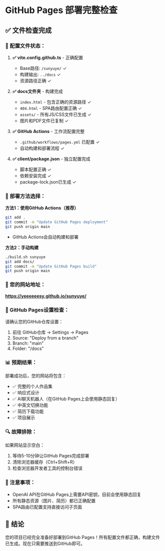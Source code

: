 # GitHub Pages 部署完整检查

## ✅ 文件检查完成

### 🔧 配置文件状态：

1. **✅ vite.config.github.ts** - 正确配置
   - Base路径: `/sunyuye/` ✓
   - 构建输出: `../docs` ✓
   - 资源路径正确 ✓

2. **✅ docs文件夹** - 构建完成
   - `index.html` - 包含正确的资源路径 ✓
   - `404.html` - SPA路由配置正确 ✓
   - `assets/` - 所有JS/CSS文件已生成 ✓
   - 图片和PDF文件已复制 ✓

3. **✅ GitHub Actions** - 工作流配置完整
   - `.github/workflows/pages.yml` 已配置 ✓
   - 自动构建和部署流程 ✓

4. **✅ client/package.json** - 独立配置完成
   - 脚本配置正确 ✓
   - 依赖安装完成 ✓
   - package-lock.json已生成 ✓

### 🚀 部署方法选择：

**方法1：使用GitHub Actions（推荐）**
```bash
git add .
git commit -m "Update GitHub Pages deployment"
git push origin main
```
- GitHub Actions会自动构建和部署

**方法2：手动构建**
```bash
./build.sh sunyuye
git add docs/
git commit -m "Update GitHub Pages build"
git push origin main
```

### 📍 您的网站地址：
**https://yeeeeeesy.github.io/sunyuye/**

### 🎯 GitHub Pages设置检查：

请确认您的GitHub仓库设置：
1. 前往 GitHub仓库 → Settings → Pages
2. Source: "Deploy from a branch"
3. Branch: "main"
4. Folder: "/docs"

### 📊 预期结果：

部署成功后，您的网站将包含：
- ✅ 完整的个人作品集
- ✅ 响应式设计
- ✅ AI聊天机器人（在GitHub Pages上会使用静态回复）
- ✅ 中英文切换功能
- ✅ 简历下载功能
- ✅ 项目展示

### 🔍 故障排除：

如果网站显示空白：
1. 等待5-10分钟让GitHub Pages完成部署
2. 清除浏览器缓存（Ctrl+Shift+R）
3. 检查浏览器开发者工具的控制台错误

### 📝 注意事项：

- OpenAI API在GitHub Pages上需要API密钥，目前会使用静态回复
- 所有静态资源（图片、简历）都已正确配置
- SPA路由已配置支持直接访问子页面

## 🎉 结论

您的项目已经完全准备好部署到GitHub Pages！所有配置文件都正确，构建文件已生成。现在只需要推送到GitHub即可。